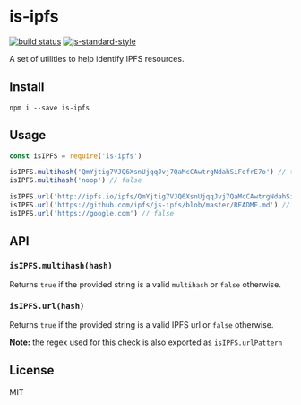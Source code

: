 is-ipfs
====

[![build status](https://secure.travis-ci.org/xicombd/is-ipfs.png)](http://travis-ci.org/xicombd/is-ipfs)
[![js-standard-style](https://img.shields.io/badge/code%20style-standard-brightgreen.svg?style=flat)](https://github.com/feross/standard)

A set of utilities to help identify IPFS resources.


## Install
```
npm i --save is-ipfs
```

## Usage
```javascript
const isIPFS = require('is-ipfs')

isIPFS.multihash('QmYjtig7VJQ6XsnUjqqJvj7QaMcCAwtrgNdahSiFofrE7o') // true
isIPFS.multihash('noop') // false

isIPFS.url('http://ipfs.io/ipfs/QmYjtig7VJQ6XsnUjqqJvj7QaMcCAwtrgNdahSiFofrE7o') // true
isIPFS.url('https://github.com/ipfs/js-ipfs/blob/master/README.md') // false
isIPFS.url('https://google.com') // false
```

## API

### `isIPFS.multihash(hash)`

Returns `true` if the provided string is a valid `multihash` or `false` otherwise.

### `isIPFS.url(hash)`

Returns `true` if the provided string is a valid IPFS url or `false` otherwise.

**Note:** the regex used for this check is also exported as `isIPFS.urlPattern`

## License


MIT
